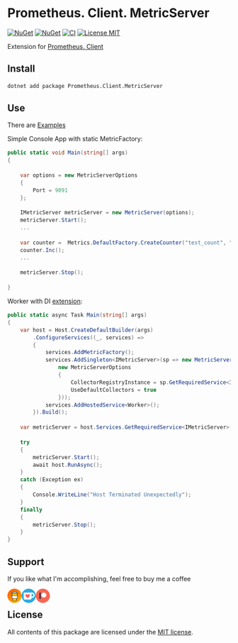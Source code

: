 [bmac]: https://www.buymeacoffee.com/phnx47
[ko-fi]: https://ko-fi.com/phnx47
[patreon]: https://www.patreon.com/phnx47

# Prometheus. Client. MetricServer

[![NuGet](https://img.shields.io/nuget/v/Prometheus.Client.MetricServer.svg)](https://www.nuget.org/packages/Prometheus.Client.MetricServer)
[![NuGet](https://img.shields.io/nuget/dt/Prometheus.Client.MetricServer.svg)](https://www.nuget.org/packages/Prometheus.Client.MetricServer)
[![CI](https://img.shields.io/github/workflow/status/prom-client-net/prom-client-metricserver/%F0%9F%92%BF%20CI%20Master?label=CI&logo=github)](https://github.com/prom-client-net/prom-client-metricserver/actions/workflows/master.yml)
[![License MIT](https://img.shields.io/badge/license-MIT-green.svg)](https://opensource.org/licenses/MIT)

Extension for [Prometheus. Client](https://github.com/PrometheusClientNet/Prometheus.Client)

## Install

```sh
dotnet add package Prometheus.Client.MetricServer
```

## Use

There are [Examples](https://github.com/prom-client-net/Prometheus.Client.Examples/tree/master/MetricServer)

Simple Console App with static MetricFactory:

```c#
public static void Main(string[] args)
{

    var options = new MetricServerOptions
    {
        Port = 9091                
    };
            
    IMetricServer metricServer = new MetricServer(options);
    metricServer.Start();
    ...
    
    var counter =  Metrics.DefaultFactory.CreateCounter("test_count", "helptext");
    counter.Inc();
    ...     
    
    metricServer.Stop();

}

```

Worker with DI [extension](https://github.com/prom-client-net/Prometheus.Client.DependencyInjection):

```c#
public static async Task Main(string[] args)
{
    var host = Host.CreateDefaultBuilder(args)
        .ConfigureServices((_, services) =>
        {
            services.AddMetricFactory();
            services.AddSingleton<IMetricServer>(sp => new MetricServer(
                new MetricServerOptions
                {
                    CollectorRegistryInstance = sp.GetRequiredService<ICollectorRegistry>(),
                    UseDefaultCollectors = true
                }));
            services.AddHostedService<Worker>();
        }).Build();

    var metricServer = host.Services.GetRequiredService<IMetricServer>();

    try
    {
        metricServer.Start();
        await host.RunAsync();
    }
    catch (Exception ex)
    {
        Console.WriteLine("Host Terminated Unexpectedly");
    }
    finally
    {
        metricServer.Stop();
    }
}

```

## Support

If you like what I'm accomplishing, feel free to buy me a coffee

[<img align="left" alt="phnx47 | Buy Me a Coffe" width="32px" src="https://raw.githubusercontent.com/phnx47/files/master/button-sponsors/bmac0.png" />][bmac]
[<img align="left" alt="phnx47 | Kofi" width="32px" src="https://raw.githubusercontent.com/phnx47/files/master/button-sponsors/kofi0.png" />][ko-fi]
[<img align="left" alt="phnx47 | Patreon" width="32px" src="https://raw.githubusercontent.com/phnx47/files/master/button-sponsors/patreon0.png" />][patreon]

&nbsp;

## License

All contents of this package are licensed under the [MIT license](https://opensource.org/licenses/MIT).
